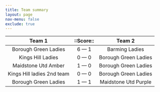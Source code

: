 ```yaml
---
title: Team summary
layout: page
nav-menu: false
exclude: true
---
```




|           Team 1           |  ::Score::  |        Team 2        |
|:--------------------------:|:-----------:|:--------------------:|
|    Borough Green Ladies    | 6 &mdash; 1 |    Barming Ladies    |
|     Kings Hill Ladies      | 0 &mdash; 0 | Borough Green Ladies |
|    Maidstone Utd Amber     | 1 &mdash; 0 | Borough Green Ladies |
| Kings Hill ladies 2nd team | 0 &mdash; 0 | Borough Green Ladies |
|    Borough Green Ladies    | 1 &mdash; 1 | Maidstone Utd Purple |

 <br /><br /><br />